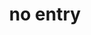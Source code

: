---
layout: symbols
title: no entry
emoji: no_entry
permalink: ⛔.html
image: assets/img/3moji/no_entry.png
---